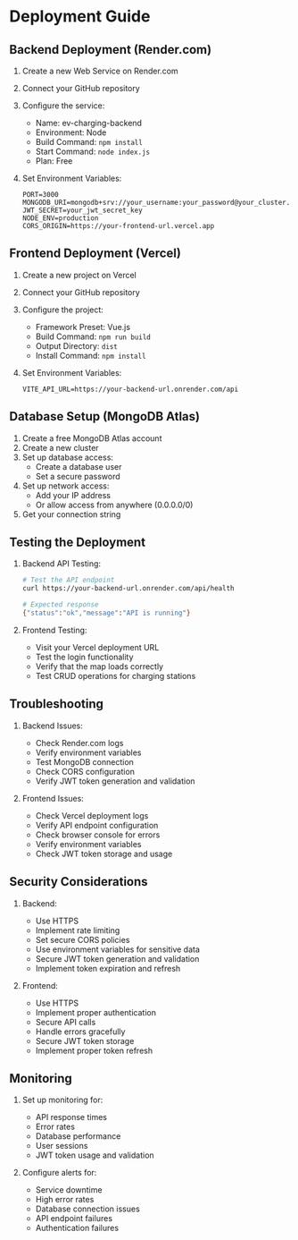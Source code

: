 # Deployment Guide

## Backend Deployment (Render.com)

1. Create a new Web Service on Render.com
2. Connect your GitHub repository
3. Configure the service:
   - Name: ev-charging-backend
   - Environment: Node
   - Build Command: `npm install`
   - Start Command: `node index.js`
   - Plan: Free

4. Set Environment Variables:
   ```
   PORT=3000
   MONGODB_URI=mongodb+srv://your_username:your_password@your_cluster.mongodb.net/ev_charging
   JWT_SECRET=your_jwt_secret_key
   NODE_ENV=production
   CORS_ORIGIN=https://your-frontend-url.vercel.app
   ```

## Frontend Deployment (Vercel)

1. Create a new project on Vercel
2. Connect your GitHub repository
3. Configure the project:
   - Framework Preset: Vue.js
   - Build Command: `npm run build`
   - Output Directory: `dist`
   - Install Command: `npm install`

4. Set Environment Variables:
   ```
   VITE_API_URL=https://your-backend-url.onrender.com/api
   ```

## Database Setup (MongoDB Atlas)

1. Create a free MongoDB Atlas account
2. Create a new cluster
3. Set up database access:
   - Create a database user
   - Set a secure password
4. Set up network access:
   - Add your IP address
   - Or allow access from anywhere (0.0.0.0/0)
5. Get your connection string

## Testing the Deployment

1. Backend API Testing:
   ```bash
   # Test the API endpoint
   curl https://your-backend-url.onrender.com/api/health
   
   # Expected response
   {"status":"ok","message":"API is running"}
   ```

2. Frontend Testing:
   - Visit your Vercel deployment URL
   - Test the login functionality
   - Verify that the map loads correctly
   - Test CRUD operations for charging stations

## Troubleshooting

1. Backend Issues:
   - Check Render.com logs
   - Verify environment variables
   - Test MongoDB connection
   - Check CORS configuration
   - Verify JWT token generation and validation

2. Frontend Issues:
   - Check Vercel deployment logs
   - Verify API endpoint configuration
   - Check browser console for errors
   - Verify environment variables
   - Check JWT token storage and usage

## Security Considerations

1. Backend:
   - Use HTTPS
   - Implement rate limiting
   - Set secure CORS policies
   - Use environment variables for sensitive data
   - Secure JWT token generation and validation
   - Implement token expiration and refresh

2. Frontend:
   - Use HTTPS
   - Implement proper authentication
   - Secure API calls
   - Handle errors gracefully
   - Secure JWT token storage
   - Implement proper token refresh

## Monitoring

1. Set up monitoring for:
   - API response times
   - Error rates
   - Database performance
   - User sessions
   - JWT token usage and validation

2. Configure alerts for:
   - Service downtime
   - High error rates
   - Database connection issues
   - API endpoint failures
   - Authentication failures 